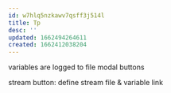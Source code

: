 ```yaml
---
id: w7hlq5nzkawv7qsff3j514l
title: Tp
desc: ''
updated: 1662494264611
created: 1662412038204
---
```



variables are logged to file
modal buttons
  

stream button:
define stream file & variable link
